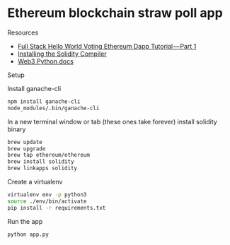 # Ethereum blockchain straw poll app

Resources
* [Full Stack Hello World Voting Ethereum Dapp Tutorial — Part 1](https://medium.com/@mvmurthy/full-stack-hello-world-voting-ethereum-dapp-tutorial-part-1-40d2d0d807c2)
* [Installing the Solidity Compiler](https://solidity.readthedocs.io/en/develop/installing-solidity.html#binary-packages)
* [Web3 Python docs](https://web3py.readthedocs.io/en/stable/web3.eth.html)


Setup

Install ganache-cli
```bash
npm install ganache-cli
node_modules/.bin/ganache-cli
```


In a new terminal window or tab (these ones take forever) install solidity binary
```bash
brew update
brew upgrade
brew tap ethereum/ethereum
brew install solidity
brew linkapps solidity
```


Create a virtualenv 
```bash
virtualenv env -p python3
source ./env/bin/activate
pip install -r requirements.txt
```


Run the app
```bash
python app.py
```